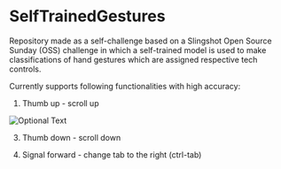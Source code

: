# SelfTrainedGestures

Repository made as a self-challenge based on a Slingshot Open Source Sunday (OSS) challenge in which a self-trained model is used to make classifications of hand gestures which are assigned respective tech controls.

Currently supports following functionalities with high accuracy:

1) Thumb up - scroll up

![Optional Text](../master/images/thumb/thumb0.png)


3) Thumb down - scroll down



5) Signal forward - change tab to the right (ctrl-tab)

